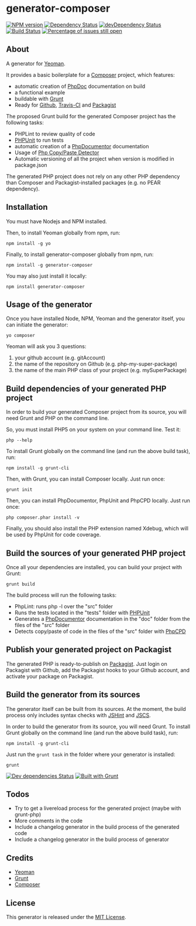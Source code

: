 generator-composer
==================

[![NPM version](https://img.shields.io/npm/v/generator-composer.svg)](https://www.npmjs.com/package/generator-composer)
[![Dependency Status](https://img.shields.io/david/T1st3/generator-composer.svg)](https://david-dm.org/t1st3/generator-composer)
[![devDependency Status](https://david-dm.org/t1st3/generator-composer/dev-status.svg)](https://david-dm.org/t1st3/generator-composer#info=devDependencies)
[![Build Status](https://img.shields.io/travis/T1st3/generator-composer.svg)](https://travis-ci.org/T1st3/generator-composer)
[![Percentage of issues still open](http://isitmaintained.com/badge/open/t1st3/generator-composer.svg)](http://isitmaintained.com/project/t1st3/generator-composer "Percentage of issues still open")


About
-----------

A generator for [Yeoman](http://yeoman.io).

It provides a basic boilerplate for a [Composer](http://getcomposer.org) project, which features:

* automatic creation of [PhpDoc](http://phpdoc.org) documentation on build
* a functional example
* buildable with [Grunt](http://gruntjs.com)
* Ready for [Github](https://github.com), [Travis-CI](https://travis-ci.org/) and [Packagist](https://packagist.org/)


The proposed Grunt build for the generated Composer project has the following tasks:

* PHPLint to review quality of code
* [PHPUnit](http://phpunit.de/) to run tests
* automatic creation of a [PhpDocumentor](http://phpdoc.org) documentation
* Usage of [Php Copy/Paste Detector](https://github.com/sebastianbergmann/phpcpd)
* Automatic versioning of all the project when version is modified in package.json

The generated PHP project does not rely on any other PHP dependency than Composer and Packagist-installed packages (e.g. no PEAR dependency).


Installation
-----------

You must have Nodejs and NPM installed. 

Then, to install Yeoman globally from npm, run:

```
npm install -g yo
```

Finally, to install generator-composer globally from npm, run:

```
npm install -g generator-composer
```

You may also just install it locally:


```
npm install generator-composer
```



Usage of the generator
-----------

Once you have installed Node, NPM, Yeoman and the generator itself, you can initiate the generator:

```
yo composer
```

Yeoman will ask you 3 questions:

1. your github account (e.g. gitAccount)
2. the name of the repository on Github (e.g. php-my-super-package)
3. the name of the main PHP class of your project (e.g. mySuperPackage)




Build dependencies of your generated PHP project
-----------

In order to build your generated Composer project from its source, you will need Grunt and PHP on the command line.

So, you must install PHP5 on your system on your command line. Test it:

```
php --help
```


To install Grunt globally on the command line (and run the above build task), run:

```
npm install -g grunt-cli
```

Then, with Grunt, you can install Composer locally. Just run once:

```
grunt init
```

Then, you can install PhpDocumentor, PhpUnit and PhpCPD locally. Just run once:

```
php composer.phar install -v
```

Finally, you should also install the PHP extension named Xdebug, which will be used by PhpUnit for code coverage.




Build the sources of your generated PHP project
-----------

Once all your dependencies are installed, you can build your project with Grunt:

```
grunt build
```

The build process will run the following tasks:

* PhpLint: runs php -l over the "src" folder
* Runs the tests located in the "tests" folder with [PHPUnit](http://phpunit.de/)
* Generates a [PhpDocumentor](http://phpdoc.org) documentation in the "doc" folder from the files of the "src" folder
* Detects copy/paste of code in the files of the "src" folder with [PhpCPD](https://github.com/sebastianbergmann/phpcpd)



Publish your generated project on Packagist
--------------

The generated PHP is ready-to-publish on [Packagist](https://packagist.org/). Just login on Packagist with Github, add the Packagist hooks to your Github account, and activate your package on Packagist.



Build the generator from its sources
-----------

The generator itself can be built from its sources. At the moment, the build process only includes syntax checks with [JSHint](http://jshint.com) and [JSCS](https://npmjs.org/package/jscs).

In order to build the generator from its source, you will need Grunt. To install Grunt globally on the command line (and run the above build task), run:

```
npm install -g grunt-cli
```

Just run the `grunt task` in the folder where your generator is installed:

```
grunt
```

[![Dev dependencies Status](https://img.shields.io/david/dev/T1st3/generator-composer.svg)](https://david-dm.org/t1st3/generator-composer#info=devDependencies)
[![Built with Grunt](https://cdn.gruntjs.com/builtwith.png)](http://gruntjs.com/)





Todos
----------

- Try to get a livereload process for the generated project (maybe with grunt-php)
- More comments in the code
- Include a changelog generator in the build process of the generated code
- Include a changelog generator in the build process of generator



Credits
-----------

* [Yeoman](http://yeoman.io)
* [Grunt](http://gruntjs.com)
* [Composer](http://getcomposer.org)

 



License
-----------

This generator is released under the [MIT License](https://github.com/T1st3/generator-composer/blob/master/LICENSE).



